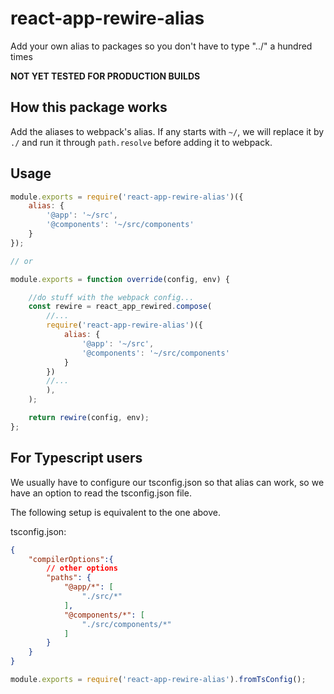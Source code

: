# react-app-rewire-alias
Add your own alias to packages so you don't have to type "../" a hundred times

**NOT YET TESTED FOR PRODUCTION BUILDS**

## How this package works

Add the aliases to webpack's alias. If any starts with `~/`, we will replace it by `./` and run it through `path.resolve` before adding it to webpack.

## Usage

```javascript
module.exports = require('react-app-rewire-alias')({
	alias: {
		'@app': '~/src',
		'@components': '~/src/components'
	}
});

// or

module.exports = function override(config, env) {

	//do stuff with the webpack config...
	const rewire = react_app_rewired.compose(
		//...
		require('react-app-rewire-alias')({
			alias: {
				'@app': '~/src',
				'@components': '~/src/components'
			}
		})
		//...
		),
	);

	return rewire(config, env);
};

```

## For Typescript users

We usually have to configure our tsconfig.json so that alias can work, so we have an option to read the tsconfig.json file.

The following setup is equivalent to the one above.

tsconfig.json:
```json
{
	"compilerOptions":{
		// other options
		"paths": {
			"@app/*": [
				"./src/*"
			],
			"@components/*": [
				"./src/components/*"
			]
		}
	}
}
```


```javascript
module.exports = require('react-app-rewire-alias').fromTsConfig();
```